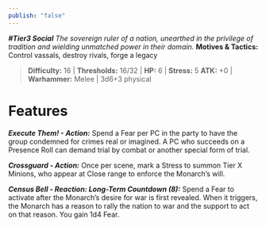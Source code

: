 ```yaml
---
publish: "false"
---
```

***#Tier3 Social***
*The sovereign ruler of a nation, unearthed in the privilege of tradition and wielding unmatched power in their domain.*
**Motives & Tactics:** Control vassals, destroy rivals, forge a legacy

> **Difficulty:** 16 | **Thresholds:** 16/32 | **HP:** 6 | **Stress:** 5
> **ATK:** +0 | **Warhammer:** Melee | 3d6+3 physical

# Features

***Execute Them! - Action:*** Spend a Fear per PC in the party to have the group condemned for crimes real or imagined. A PC who succeeds on a Presence Roll can demand trial by combat or another special form of trial.

***Crossguard - Action:*** Once per scene, mark a Stress to summon Tier X Minions, who appear at Close range to enforce the Monarch’s will.

***Census Bell - Reaction: Long-Term Countdown (8):*** Spend a Fear to activate after the Monarch’s desire for war is first revealed. When it triggers, the Monarch has a reason to rally the nation to war and the support to act on that reason. You gain 1d4 Fear.

